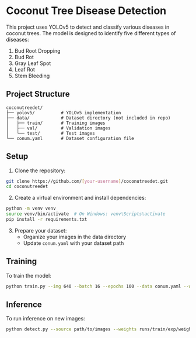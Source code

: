# Coconut Tree Disease Detection

This project uses YOLOv5 to detect and classify various diseases in coconut trees. The model is designed to identify five different types of diseases:

1. Bud Root Dropping
2. Bud Rot
3. Gray Leaf Spot
4. Leaf Rot
5. Stem Bleeding

## Project Structure

```
coconutreedet/
├── yolov5/          # YOLOv5 implementation
├── data/            # Dataset directory (not included in repo)
│   ├── train/       # Training images
│   ├── val/         # Validation images
│   └── test/        # Test images
└── conum.yaml       # Dataset configuration file
```

## Setup

1. Clone the repository:
```bash
git clone https://github.com/[your-username]/coconutreedet.git
cd coconutreedet
```

2. Create a virtual environment and install dependencies:
```bash
python -m venv venv
source venv/bin/activate  # On Windows: venv\Scripts\activate
pip install -r requirements.txt
```

3. Prepare your dataset:
   - Organize your images in the data directory
   - Update `conum.yaml` with your dataset path

## Training

To train the model:

```bash
python train.py --img 640 --batch 16 --epochs 100 --data conum.yaml --weights yolov5s.pt
```

## Inference

To run inference on new images:

```bash
python detect.py --source path/to/images --weights runs/train/exp/weights/best.pt
``` 
